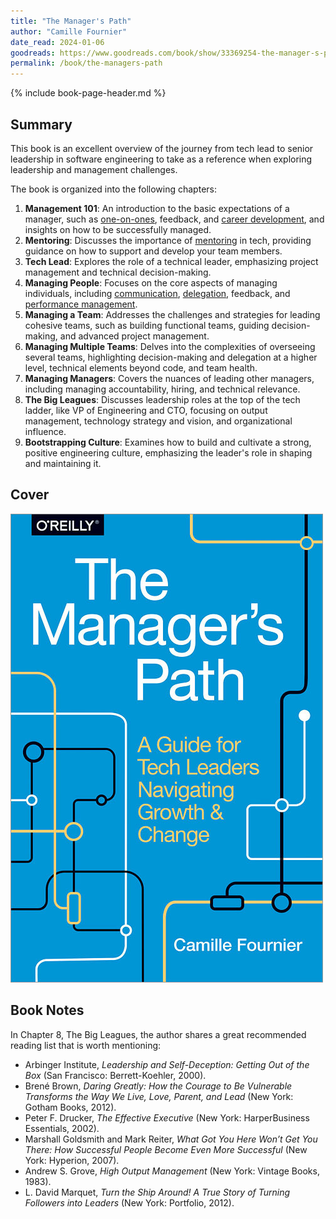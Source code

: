 ```yaml
---
title: "The Manager's Path"
author: "Camille Fournier"
date_read: 2024-01-06
goodreads: https://www.goodreads.com/book/show/33369254-the-manager-s-path
permalink: /book/the-managers-path
---
```


{% include book-page-header.md %}

## Summary

This book is an excellent overview of the journey from tech lead to senior leadership in software engineering to take as a reference when exploring leadership and management challenges.

The book is organized into the following chapters:

1. **Management 101**: An introduction to the basic expectations of a manager, such as [one-on-ones](/mgmt/people/one-on-ones), feedback, and [career development](/personal-dev/career-dev), and insights on how to be successfully managed.
2. **Mentoring**: Discusses the importance of [mentoring](/personal-dev/mentoring) in tech, providing guidance on how to support and develop your team members.
3. **Tech Lead**: Explores the role of a technical leader, emphasizing project management and technical decision-making.
4. **Managing People**: Focuses on the core aspects of managing individuals, including [communication](/leadership/communication), [delegation](/mgmt/people/delegation), feedback, and [performance management](/mgmt/people/performance).
5. **Managing a Team**: Addresses the challenges and strategies for leading cohesive teams, such as building functional teams, guiding decision-making, and advanced project management.
6. **Managing Multiple Teams**: Delves into the complexities of overseeing several teams, highlighting decision-making and delegation at a higher level, technical elements beyond code, and team health.
7. **Managing Managers**: Covers the nuances of leading other managers, including managing accountability, hiring, and technical relevance.
8. **The Big Leagues**: Discusses leadership roles at the top of the tech ladder, like VP of Engineering and CTO, focusing on output management, technology strategy and vision, and organizational influence.
9. **Bootstrapping Culture**: Examines how to build and cultivate a strong, positive engineering culture, emphasizing the leader's role in shaping and maintaining it.

<!-- ## In the blog -->

<!-- ## Reviews -->

## Cover

![The Manager's Path: A Guide for Tech Leaders Navigating Growth and Change](/images/book-cover/the-managers-path-camille-fournier.jpg)

## Book Notes

In Chapter 8, The Big Leagues, the author shares a great recommended reading list that is worth mentioning:
- Arbinger Institute, *Leadership and Self-Deception: Getting Out of the Box* (San Francisco: Berrett-Koehler, 2000).
- Brené Brown, *Daring Greatly: How the Courage to Be Vulnerable Transforms the Way We Live, Love, Parent, and Lead* (New York: Gotham Books, 2012).
- Peter F. Drucker, *The Effective Executive* (New York: HarperBusiness Essentials, 2002).
- Marshall Goldsmith and Mark Reiter, *What Got You Here Won’t Get You There: How Successful People Become Even More Successful* (New York: Hyperion, 2007).
- Andrew S. Grove, *High Output Management* (New York: Vintage Books, 1983).
- L. David Marquet, *Turn the Ship Around! A True Story of Turning Followers into Leaders* (New York: Portfolio, 2012).
